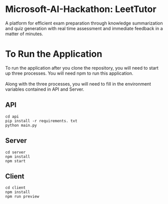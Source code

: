 # Microsoft-AI-Hackathon: LeetTutor
A platform for efficient exam preparation through knowledge summarization and quiz generation with real time assessment and immediate feedback in a matter of minutes.

# To Run the Application
To run the application after you clone the repository, you will need to start up three processes. You will need npm to run this application.\
\
Along with the three processes, you will need to fill in the environment variables contained in API and Server.

## API
```
cd api
pip install -r requirements. txt
python main.py
```

## Server
```
cd server
npm install
npm start
```

## Client
```
cd client
npm install
npm run preview
```
